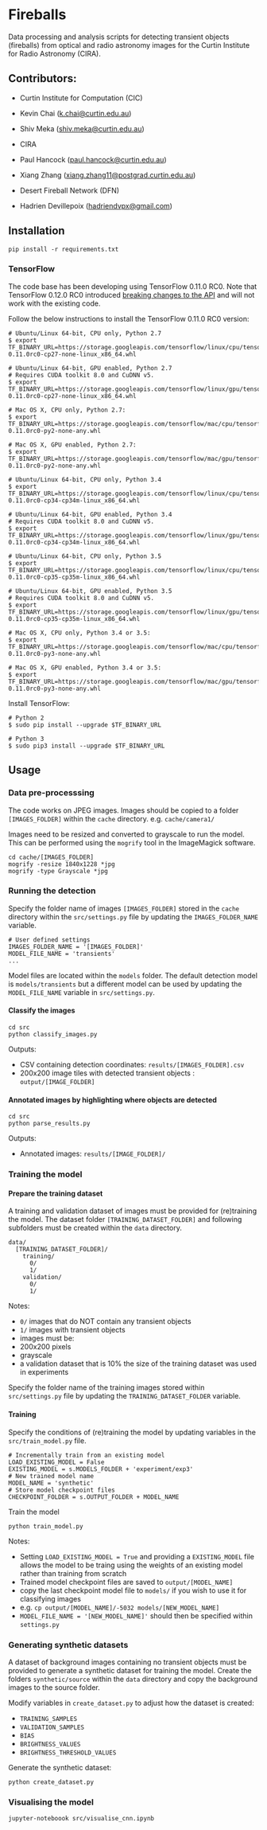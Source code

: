 # Fireballs

Data processing and analysis scripts for detecting transient objects (fireballs) from optical and radio astronomy images for the Curtin Institute for Radio Astronomy (CIRA).

## Contributors:
* Curtin Institute for Computation (CIC)
 * Kevin Chai (k.chai@curtin.edu.au)
 * Shiv Meka (shiv.meka@curtin.edu.au)

* CIRA
 * Paul Hancock (paul.hancock@curtin.edu.au)
 * Xiang Zhang (xiang.zhang11@postgrad.curtin.edu.au)

* Desert Fireball Network (DFN)
 * Hadrien Devillepoix (hadriendvpx@gmail.com)
 

## Installation
`pip install -r requirements.txt`

### TensorFlow

The code base has been developing using TensorFlow 0.11.0 RC0. Note that TensorFlow 0.12.0 RC0 introduced [breaking changes to the API](https://github.com/tensorflow/tensorflow/releases/tag/0.12.0-rc0) and will not work with the existing code. 

Follow the below instructions to install the TensorFlow 0.11.0 RC0 version:

```
# Ubuntu/Linux 64-bit, CPU only, Python 2.7
$ export TF_BINARY_URL=https://storage.googleapis.com/tensorflow/linux/cpu/tensorflow-0.11.0rc0-cp27-none-linux_x86_64.whl

# Ubuntu/Linux 64-bit, GPU enabled, Python 2.7
# Requires CUDA toolkit 8.0 and CuDNN v5. 
$ export TF_BINARY_URL=https://storage.googleapis.com/tensorflow/linux/gpu/tensorflow_gpu-0.11.0rc0-cp27-none-linux_x86_64.whl

# Mac OS X, CPU only, Python 2.7:
$ export TF_BINARY_URL=https://storage.googleapis.com/tensorflow/mac/cpu/tensorflow-0.11.0rc0-py2-none-any.whl

# Mac OS X, GPU enabled, Python 2.7:
$ export TF_BINARY_URL=https://storage.googleapis.com/tensorflow/mac/gpu/tensorflow_gpu-0.11.0rc0-py2-none-any.whl

# Ubuntu/Linux 64-bit, CPU only, Python 3.4
$ export TF_BINARY_URL=https://storage.googleapis.com/tensorflow/linux/cpu/tensorflow-0.11.0rc0-cp34-cp34m-linux_x86_64.whl

# Ubuntu/Linux 64-bit, GPU enabled, Python 3.4
# Requires CUDA toolkit 8.0 and CuDNN v5. 
$ export TF_BINARY_URL=https://storage.googleapis.com/tensorflow/linux/gpu/tensorflow_gpu-0.11.0rc0-cp34-cp34m-linux_x86_64.whl

# Ubuntu/Linux 64-bit, CPU only, Python 3.5
$ export TF_BINARY_URL=https://storage.googleapis.com/tensorflow/linux/cpu/tensorflow-0.11.0rc0-cp35-cp35m-linux_x86_64.whl

# Ubuntu/Linux 64-bit, GPU enabled, Python 3.5
# Requires CUDA toolkit 8.0 and CuDNN v5. 
$ export TF_BINARY_URL=https://storage.googleapis.com/tensorflow/linux/gpu/tensorflow_gpu-0.11.0rc0-cp35-cp35m-linux_x86_64.whl

# Mac OS X, CPU only, Python 3.4 or 3.5:
$ export TF_BINARY_URL=https://storage.googleapis.com/tensorflow/mac/cpu/tensorflow-0.11.0rc0-py3-none-any.whl

# Mac OS X, GPU enabled, Python 3.4 or 3.5:
$ export TF_BINARY_URL=https://storage.googleapis.com/tensorflow/mac/gpu/tensorflow_gpu-0.11.0rc0-py3-none-any.whl
```

Install TensorFlow:

```
# Python 2
$ sudo pip install --upgrade $TF_BINARY_URL

# Python 3
$ sudo pip3 install --upgrade $TF_BINARY_URL
```

## Usage

### Data pre-processsing
The code works on JPEG images. Images should be copied to a folder `[IMAGES_FOLDER]` within the `cache` directory. e.g. `cache/camera1/`

Images need to be resized and converted to grayscale to run the model. This can be performed using the `mogrify` tool in the ImageMagick software.

```
cd cache/[IMAGES_FOLDER]
mogrify -resize 1840x1228 *jpg
mogrify -type Grayscale *jpg
```

### Running the detection

Specify the folder name of images `[IMAGES_FOLDER]` stored in the `cache` directory within the `src/settings.py` file by updating the `IMAGES_FOLDER_NAME` variable.

```
# User defined settings
IMAGES_FOLDER_NAME = '[IMAGES_FOLDER]'
MODEL_FILE_NAME = 'transients'
...
```

Model files are located within the `models` folder. The default detection model is `models/transients` but a different model can be used by updating the `MODEL_FILE_NAME` variable in `src/settings.py`.

#### Classify the images

```
cd src
python classify_images.py
```

Outputs:

* CSV containing detection coordinates: `results/[IMAGES_FOLDER].csv`
* 200x200 image tiles with detected transient objects : `output/[IMAGE_FOLDER]`


#### Annotated images by highlighting where objects are detected

```
cd src
python parse_results.py
```

Outputs:

* Annotated images: `results/[IMAGE_FOLDER]/`


### Training the model

#### Prepare the training dataset

A training and validation dataset of images must be provided for (re)training the model. The dataset folder `[TRAINING_DATASET_FOLDER]` and following subfolders must be created within the `data` directory. 

```
data/
  [TRAINING_DATASET_FOLDER]/
    training/
      0/
      1/
    validation/
      0/
      1/
```

Notes:

* `0/` images that do NOT contain any transient objects
* `1/` images with transient objects
* images must be:
 * 200x200 pixels
 * grayscale
* a validation dataset that is 10% the size of the training dataset was used in experiments  

Specify the folder name of the training images stored within `src/settings.py` file by updating the `TRAINING_DATASET_FOLDER` variable.


#### Training

Specify the conditions of (re)training the model by updating variables in the `src/train_model.py` file. 

```
# Incrementally train from an existing model
LOAD_EXISTING_MODEL = False
EXISTING_MODEL = s.MODELS_FOLDER + 'experiment/exp3'
# New trained model name
MODEL_NAME = 'synthetic'
# Store model checkpoint files
CHECKPOINT_FOLDER = s.OUTPUT_FOLDER + MODEL_NAME
```

Train the model

`python train_model.py`

Notes:

* Setting `LOAD_EXISTING_MODEL = True` and providing a `EXISTING_MODEL` file allows the model to be traing using the weights of an existing model rather than training from scratch
* Trained model checkpoint files are saved to `output/[MODEL_NAME]`
 * copy the last checkpoint model file to `models/` if you wish to use it for classifying images
  * e.g. `cp output/[MODEL_NAME]/-5032 models/[NEW_MODEL_NAME]`
  * `MODEL_FILE_NAME = '[NEW_MODEL_NAME]'` should then be specified within `settings.py`


### Generating synthetic datasets

A dataset of background images containing no transient objects must be provided to generate a synthetic dataset for training the model. Create the folders `synthetic/source` within the `data` directory and copy the background images to the source folder. 

Modify variables in `create_dataset.py` to adjust how the dataset is created:
* `TRAINING_SAMPLES`
* `VALIDATION_SAMPLES`
* `BIAS`
* `BRIGHTNESS_VALUES`
* `BRIGHTNESS_THRESHOLD_VALUES`

Generate the synthetic dataset:

`python create_dataset.py`

### Visualising the model

`jupyter-noteboook src/visualise_cnn.ipynb`
